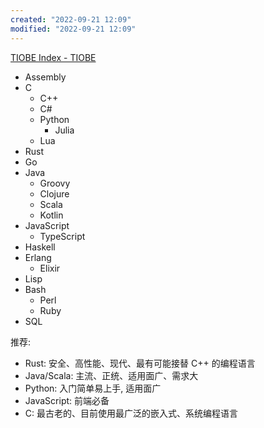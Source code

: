 ```yaml
---
created: "2022-09-21 12:09"
modified: "2022-09-21 12:09"
---
```

[TIOBE Index - TIOBE](https://www.tiobe.com/tiobe-index/)

- Assembly
- C
    - C++
    - C#
    - Python
        - Julia
    - Lua
- Rust
- Go
- Java
    - Groovy
    - Clojure
    - Scala
    - Kotlin
- JavaScript
    - TypeScript
- Haskell
- Erlang
    - Elixir
- Lisp
- Bash
    - Perl
    - Ruby
- SQL


推荐:
- Rust: 安全、高性能、现代、最有可能接替 C++ 的编程语言
- Java/Scala: 主流、正统、适用面广、需求大
- Python: 入门简单易上手, 适用面广
- JavaScript: 前端必备
- C: 最古老的、目前使用最广泛的嵌入式、系统编程语言